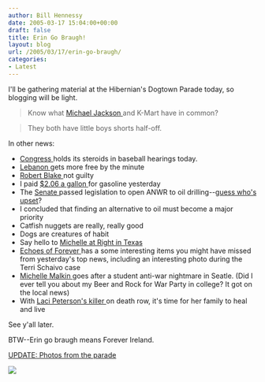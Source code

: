 ```yaml
---
author: Bill Hennessy
date: 2005-03-17 15:04:00+00:00
draft: false
title: Erin Go Braugh!
layout: blog
url: /2005/03/17/erin-go-braugh/
categories:
- Latest
---
```


I'll be gathering material at the Hibernian's Dogtown Parade today, so blogging will be light. 




> 

> 
> Know what [Michael Jackson ](https://apnews.myway.com/article/20050317/D88SOLCO0.html)and K-Mart have in common?
> 
> 

> 
> They both have little boys shorts half-off.
> 
> 




In other news:





  * [Congress ](https://apnews.myway.com/article/20050317/D88SPM980.html)holds its steroids in baseball hearings today. 
  * [Lebanon ](https://apnews.myway.com/article/20050317/D88SMI980.html)gets more free by the minute
  * [Robert Blake ](https://apnews.myway.com/article/20050317/D88SPEAG3.html)not guilty
  * I paid [$2.06 a gallon ](https://finance.myway.com/jsp/nw/nwdt_rt.jsp?section=news&feed=bus&src=202&news_id=bus-n17341468&date=20050317)for gasoline yesterday
  * The [Senate ](https://apnews.myway.com/article/20050317/D88SPI300.html)passed legislation to open ANWR to oil drilling--[guess who's upset](https://www.museumofleftwinglunacy.com/archives/2005/03/oil_on_ice.html)?
  * I concluded that finding an alternative to oil must become a major priority
  * Catfish nuggets are really, really good
  * Dogs are creatures of habit
  * Say hello to [Michelle at Right in Texas](https://rightintx.blogspot.com/)
  * [Echoes of Forever ](https://silverbubble1.blogspot.com/2005/03/under-radar.html)has a some interesting items you might have missed from yesterday's top news, including an interesting photo during the Terri Schaivo case
  * [Michelle Malkin ](https://michellemalkin.com/archives/001801.htm)goes after a student anti-war nightmare in Seatle. (Did I ever tell you about my Beer and Rock for War Party in college? It got on the local news)
  * With [Laci Peterson's killer ](https://blog.billhennessy.com/blogs/hennessys_view/archive/2005/03/16/1384.aspx)on death row, it's time for her family to heal and live


See y'all later.




BTW--Erin go braugh means Forever Ireland.




[UPDATE: Photos from the parade](https://blog.billhennessy.com/photos/st._patricks_parade_2005/default.aspx)

![](https://blog.billhennessy.com/aggbug.aspx?PostID=1386)


